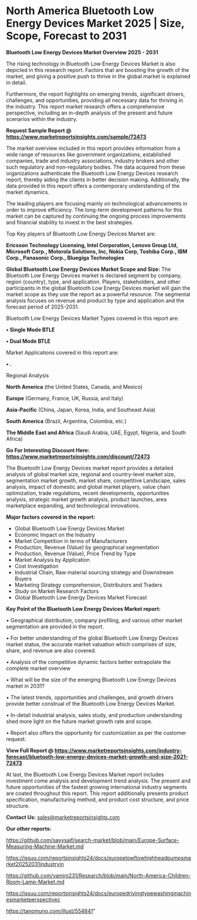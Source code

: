 # North America Bluetooth Low Energy Devices Market 2025 | Size, Scope, Forecast to 2031

<Strong> Bluetooth Low Energy Devices Market Overview 2025 - 2031</strong>

The rising technology in Bluetooth Low Energy Devices Market is also depicted in this research report. Factors that are boosting the growth of the market, and giving a positive push to thrive in the global market is explained in detail.

Furthermore, the report highlights on emerging trends, significant drivers, challenges, and opportunities, providing all necessary data for thriving in the industry. This report market research offers a comprehensive perspective, including an in-depth analysis of the present and future scenarios within the industry.

<strong>Request Sample Report @ <a href=https://www.marketreportsinsights.com/sample/72473>https://www.marketreportsinsights.com/sample/72473</a></strong>

The market overview included in this report provides information from a wide range of resources like government organizations, established companies, trade and industry associations, industry brokers and other such regulatory and non-regulatory bodies. The data acquired from these organizations authenticate the Bluetooth Low Energy Devices research report, thereby aiding the clients in better decision making. Additionally, the data provided in this report offers a contemporary understanding of the market dynamics.

The leading players are focusing mainly on technological advancements in order to improve efficiency. The long-term development patterns for this market can be captured by continuing the ongoing process improvements and financial stability to invest in the best strategies.

Top Key players of Bluetooth Low Energy Devices Market are:

<strong>Ericsson Technology Licensing, Intel Corporation, Lenovo Group Ltd, Microsoft Corp., Motorola Solutions, Inc, Nokia Corp, Toshiba Corp., IBM Corp., Panasonic Corp., Bluegiga Technologies</strong>

<strong><b>Global Bluetooth Low Energy Devices Market Scope and Size:</b></strong>
The Bluetooth Low Energy Devices market is declared segment by company, region (country), type, and application. Players, stakeholders, and other participants in the global Bluetooth Low Energy Devices market will gain the market scope as they use the report as a powerful resource. The segmental analysis focuses on revenue and product by type and application and the forecast period of 2025-2031.

Bluetooth Low Energy Devices Market Types covered in this report are:

<strong>• Single Mode BTLE

• Dual Mode BTLE</strong>

Market Applications covered in this report are:

<strong>• .</strong> 

Regional Analysis

<strong>North America</strong> (the United States, Canada, and Mexico)

<strong>Europe</strong> (Germany, France, UK, Russia, and Italy)

<strong>Asia-Pacific</strong> (China, Japan, Korea, India, and Southeast Asia)

<strong>South America</strong> (Brazil, Argentina, Colombia, etc.)

<strong>The Middle East and Africa</strong> (Saudi Arabia, UAE, Egypt, Nigeria, and South Africa)

<strong>Go For Interesting Discount Here: <a href=https://www.marketreportsinsights.com/discount/72473>https://www.marketreportsinsights.com/discount/72473</a></strong>

The Bluetooth Low Energy Devices market report provides a detailed analysis of global market size, regional and country-level market size, segmentation market growth, market share, competitive Landscape, sales analysis, impact of domestic and global market players, value chain optimization, trade regulations, recent developments, opportunities analysis, strategic market growth analysis, product launches, area marketplace expanding, and technological innovations.

<strong><b>Major factors covered in the report:</b></strong>
<ul>
  <li>Global Bluetooth Low Energy Devices Market </li>
  <li>Economic Impact on the Industry</li>
  <li>Market Competition in terms of Manufacturers</li>
  <li>Production, Revenue (Value) by geographical segmentation</li>
  <li>Production, Revenue (Value), Price Trend by Type</li>
  <li>Market Analysis by Application</li>
  <li>Cost Investigation</li>
  <li>Industrial Chain, Raw material sourcing strategy and Downstream Buyers</li>
  <li>Marketing Strategy comprehension, Distributors and Traders</li>
  <li>Study on Market Research Factors</li>
  <li>Global Bluetooth Low Energy Devices Market Forecast</li>
</ul>

<strong><b>Key Point of the Bluetooth Low Energy Devices Market report:</b></strong>

• Geographical distribution, company profiling, and various other market segmentation are provided in the report.

• For better understanding of the global Bluetooth Low Energy Devices market status, the accurate market valuation which comprises of size, share, and revenue are also covered.

• Analysis of the competitive dynamic factors better extrapolate the complete market overview

• What will be the size of the emerging Bluetooth Low Energy Devices market in 2031?

• The latest trends, opportunities and challenges, and growth drivers provide better construal of the Bluetooth Low Energy Devices Market.

• In-detail industrial analysis, sales study, and production understanding shed more light on the future market growth rate and scope.

• Report also offers the opportunity for customization as per the customer request.

<strong><b>View Full Report @ <a href=https://www.marketreportsinsights.com/industry-forecast/bluetooth-low-energy-devices-market-growth-and-size-2021-72473>https://www.marketreportsinsights.com/industry-forecast/bluetooth-low-energy-devices-market-growth-and-size-2021-72473</a></b></strong>


At last, the Bluetooth Low Energy Devices Market report includes investment come analysis and development trend analysis. The present and future opportunities of the fastest growing international industry segments are coated throughout this report. This report additionally presents product specification, manufacturing method, and product cost structure, and price structure.

<strong>Contact Us:</strong>
sales@marketreportsinsights.com

<strong>Our other reports:</strong>

<a href=https://github.com/sayysaif/search-market/blob/main/Europe-Surface-Measuring-Machine-Market.md>https://github.com/sayysaif/search-market/blob/main/Europe-Surface-Measuring-Machine-Market.md</a>

<a href=https://issuu.com/reportsinsights24/docs/europelowflowhighheadpumpsmarket20252031industryin>https://issuu.com/reportsinsights24/docs/europelowflowhighheadpumpsmarket20252031industryin</a>

<a href=https://github.com/yamini231/Research/blob/main/North-America-Children-Room-Lamp-Market.md>https://github.com/yamini231/Research/blob/main/North-America-Children-Room-Lamp-Market.md</a>

<a href=https://issuu.com/reportsinsights24/docs/europedrivingtypewashingmachinesmarketperspectivec>https://issuu.com/reportsinsights24/docs/europedrivingtypewashingmachinesmarketperspectivec</a>

<a href=https://tanomuno.com/illust/554841>https://tanomuno.com/illust/554841</a>"
